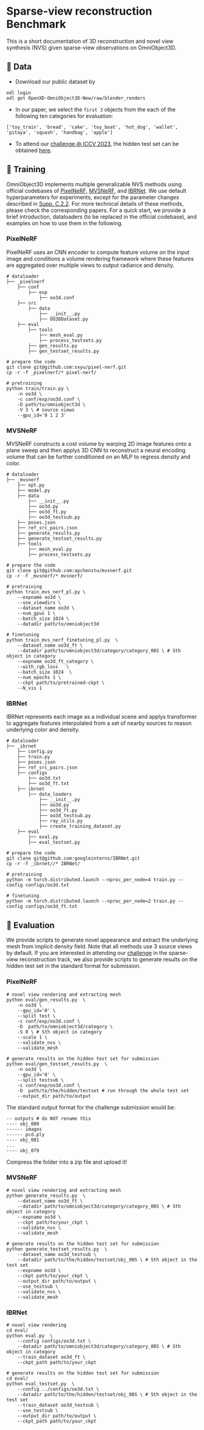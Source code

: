 # Sparse-view reconstruction Benchmark

This is a short documentation of 3D reconstruction and novel view synthesis (NVS) given sparse-view observations on OmniObject3D.

## :floppy_disk: Data
- Download our public dataset by
```
odl login
odl get OpenXD-OmniObject3D-New/raw/blender_renders
```
- In our paper, we select the `first 3` objects from the each of the following ten categories for evaluation: 
```
['toy_train', 'bread', 'cake', 'toy_boat', 'hot_dog', 'wallet', 'pitaya', 'squash', 'handbag', 'apple']
```
- To attend our [challenge @ ICCV 2023](https://omniobject3d.github.io/challenge.html), the hidden test set can be obtained [here](https://drive.google.com/file/d/1i5HPCdCoqoNv1q5V55hVWZaleRYc1xEc/view?usp=drive_link).


## :hammer: Training
OmniObject3D implements multiple generalizable NVS methods using official codebases of [PixelNeRF](https://github.com/sxyu/pixel-nerf), [MVSNeRF](https://github.com/apchenstu/mvsnerf), and [IBRNet](https://github.com/googleinterns/IBRNet). We use default hyperparameters for experiments, except for the parameter changes described in [Supp. C.2.2](https://openaccess.thecvf.com/content/CVPR2023/supplemental/Wu_OmniObject3D_Large-Vocabulary_3D_CVPR_2023_supplemental.pdf). For more technical details of these methods, please check the corresponding papers. 
For a quick start, we provide a brief introduction, dataloaders (to be replaced in the official codebase), and examples on how to use them in the following.

### PixelNeRF
PixelNeRF uses an CNN encoder to compute feature volume on the input image and conditions a volume rendering framework where these features are aggregated over multiple views to output radiance and density.
```
# dataloader
├── _pixelnerf 
    ├── conf
        ├── exp
            ├── oo3d.conf
    ├── src
        ├── data
            ├── __init__.py
            ├── OO3DDataset.py
    ├── eval
        ├── tools
            ├── mesh_eval.py
            ├── process_testsets.py
        ├── gen_results.py
        ├── gen_testset_results.py

# prepare the code
git clone git@github.com:sxyu/pixel-nerf.git
cp -r -f _pixelnerf/* pixel-nerf/
```
```
# pretraining
python train/train.py \
    -n oo3d \
    -c conf/exp/oo3d.conf \
    -D path/to/omniobject3d \
    -V 3 \ # source views
    --gpu_id='0 1 2 3' 
```

### MVSNeRF
MVSNeRF constructs a cost volume by warping 2D image features onto a plane sweep and then applys 3D CNN to reconstruct a neural encoding volume that can be further conditioned on an MLP to regress density and color.
```
# dataloader
├── _mvsnerf
    ├── opt.py
    ├── model.py
    ├── data
        ├── __init__.py
        ├── oo3d.py
        ├── oo3d_ft.py
        ├── oo3d_testsub.py
    ├── poses.json
    ├── ref_src_pairs.json
    ├── generate_results.py
    ├── generate_testset_results.py
    ├── tools
        ├── mesh_eval.py
        ├── process_testsets.py

# prepare the code
git clone git@github.com:apchenstu/mvsnerf.git
cp -r -f _mvsnerf/* mvsnerf/
```

```
# pretraining
python train_mvs_nerf_pl.py \
    --expname oo3d \
    --use_viewdirs \
    --dataset_name oo3d \
    --num_gpus 1 \
    --batch_size 1024 \
    --datadir path/to/omniobject3d

# finetuning
python train_mvs_nerf_finetuning_pl.py  \
    --dataset_name oo3d_ft \
    --datadir path/to/omniobject3d/category/category_00S \ # Sth object in category
    --expname oo3d_ft_category \
    --with_rgb_loss   \
    --batch_size 1024  \
    --num_epochs 1 \
    --ckpt path/to/pretrained-ckpt \
    --N_vis 1
```


### IBRNet
IBRNet represents each image as a individual scene and applys transformer to aggregate features interpolated from a set of nearby sources to reason underlying color and density.
```
# dataloader
├── _ibrnet
    ├── config.py
    ├── train.py
    ├── poses.json
    ├── ref_src_pairs.json
    ├── configs
        ├── oo3d.txt
        ├── oo3d_ft.txt
    ├── ibrnet
        ├── data_loaders
            ├── __init__.py
            ├── oo3d.py
            ├── oo3d_ft.py
            ├── oo3d_testsub.py
            ├── ray_utils.py
            ├── create_training_dataset.py
    ├── eval
        ├── eval.py
        ├── eval_testset.py

# prepare the code
git clone git@github.com:googleinterns/IBRNet.git
cp -r -f _ibrnet//* IBRNet/
```

```
# pretraining
python -m torch.distributed.launch --nproc_per_node=4 train.py --config configs/oo3d.txt

# finetuning
python -m torch.distributed.launch --nproc_per_node=2 train.py --config configs/oo3d_ft.txt
```

## :microscope: Evaluation
We provide scripts to generate novel appearance and extract the underlying mesh from implicit density field. Note that all methods use 3 source views by default.
If you are interested in attending our [challenge](https://omniobject3d.github.io/challenge.html) in the sparse-view reconstruction track, we also provide scripts to generate results on the hidden test set in the standard format for submission.

### PixelNeRF
```
# novel view rendering and extracting mesh
python eval/gen_results.py  \
    -n oo3d \
    --gpu_id='0' \
    --split test \
    -c conf/exp/oo3d.conf \
    -D  path/to/omniobject3d/category \
    -S 0 \ # Sth object in category
    --scale 1 \
    --validate_nvs \
    --validate_mesh
```
```
# generate results on the hidden test set for submission
python eval/gen_testset_results.py  \
    -n oo3d \
    --gpu_id='0' \
    --split testsub \
    -c conf/exp/oo3d.conf \
    -D  path/to/the/hidden/testset # run through the whole test set
    --output_dir path/to/output
```

The standard output format for the challenge submission would be:
```
-- outputs # do NOT rename this
---- obj_000
------ images
------ pcd.ply
---- obj_001
...
---- obj_079
```
Compress the folder into a zip file and upload it!

### MVSNeRF
```
# novel view rendering and extracting mesh
python generate_results.py  \
    --dataset_name oo3d_ft \
    --datadir path/to/omniobject3d/category/category_00S \ # Sth object in category
    --expname oo3d \
    --ckpt path/to/your_ckpt \
    --validate_nvs \
    --validate_mesh
```

```
# generate results on the hidden test set for submission
python generate_testset_results.py  \
    --dataset_name oo3d_testsub \
    --datadir path/to/the/hidden/testset/obj_00S \ # Sth object in the test set
    --expname oo3d \
    --ckpt path/to/your_ckpt \
    --output_dir path/to/output \
    --use_testsub \
    --validate_nvs \
    --validate_mesh
```

### IBRNet
```
# novel view rendering
cd eval/
python eval.py  \
    --config configs/oo3d.txt \
    --datadir path/to/omniobject3d/category/category_00S \ # Sth object in category
    --train_dataset oo3d_ft \
    --ckpt_path path/to/your_ckpt

# generate results on the hidden test set for submission
cd eval/
python eval_testset.py  \
    --config ../configs/oo3d.txt \
    --datadir path/to/the/hidden/testset/obj_00S \ # Sth object in the test set
    --train_dataset oo3d_testsub \
    --use_testsub \
    --output_dir path/to/output \
    --ckpt_path path/to/your_ckpt
```
